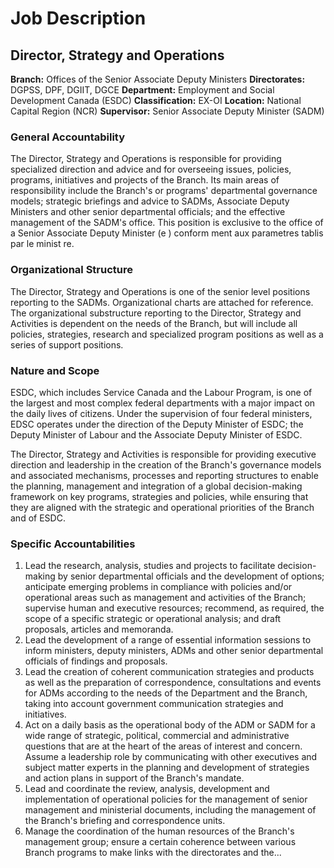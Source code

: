 # Job Description

## Director, Strategy and Operations

**Branch:** Offices of the Senior Associate Deputy Ministers
**Directorates:** DGPSS, DPF, DGIIT, DGCE
**Department:** Employment and Social Development Canada (ESDC)
**Classification:** EX-OI
**Location:** National Capital Region (NCR)
**Supervisor:** Senior Associate Deputy Minister (SADM)

### General Accountability

The Director, Strategy and Operations is responsible for providing specialized direction and advice and for overseeing issues, policies, programs, initiatives and projects of the Branch. Its main areas of responsibility include the Branch's or programs' departmental governance models; strategic briefings and advice to SADMs, Associate Deputy Ministers and other senior departmental officials; and the effective management of the SADM's office. This position is exclusive to the office of a Senior Associate Deputy Minister (e ) conform ment aux parametres tablis par le minist re.

### Organizational Structure

The Director, Strategy and Operations is one of the senior level positions reporting to the SADMs. Organizational charts are attached for reference. The organizational substructure reporting to the Director, Strategy and Activities is dependent on the needs of the Branch, but will include all policies, strategies, research and specialized program positions as well as a series of support positions.

### Nature and Scope

ESDC, which includes Service Canada and the Labour Program, is one of the largest and most complex federal departments with a major impact on the daily lives of citizens. Under the supervision of four federal ministers, EDSC operates under the direction of the Deputy Minister of ESDC; the Deputy Minister of Labour and the Associate Deputy Minister of ESDC.

The Director, Strategy and Activities is responsible for providing executive direction and leadership in the creation of the Branch's governance models and associated mechanisms, processes and reporting structures to enable the planning, management and integration of a global decision-making framework on key programs, strategies and policies, while ensuring that they are aligned with the strategic and operational priorities of the Branch and of ESDC.

### Specific Accountabilities

1.  Lead the research, analysis, studies and projects to facilitate decision-making by senior departmental officials and the development of options; anticipate emerging problems in compliance with policies and/or operational areas such as management and activities of the Branch; supervise human and executive resources; recommend, as required, the scope of a specific strategic or operational analysis; and draft proposals, articles and memoranda.
2.  Lead the development of a range of essential information sessions to inform ministers, deputy ministers, ADMs and other senior departmental officials of findings and proposals.
3.  Lead the creation of coherent communication strategies and products as well as the preparation of correspondence, consultations and events for ADMs according to the needs of the Department and the Branch, taking into account government communication strategies and initiatives.
4.  Act on a daily basis as the operational body of the ADM or SADM for a wide range of strategic, political, commercial and administrative questions that are at the heart of the areas of interest and concern. Assume a leadership role by communicating with other executives and subject matter experts in the planning and development of strategies and action plans in support of the Branch's mandate.
5.  Lead and coordinate the review, analysis, development and implementation of operational policies for the management of senior management and ministerial documents, including the management of the Branch's briefing and correspondence units.
6.  Manage the coordination of the human resources of the Branch's management group; ensure a certain coherence between various Branch programs to make links with the directorates and the...

